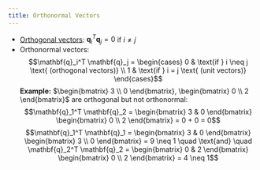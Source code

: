 ```yaml
---
title: Orthonormal Vectors
---
```


- [Orthogonal vectors](/matrices-and-linear-transformations/orthogonality): $\mathbf{q}_i^T \mathbf{q}_j = 0$ if $i \neq j$
- Orthonormal vectors:
$$\mathbf{q}_i^T \mathbf{q}_j =
\begin{cases}
0 & \text{if } i \neq j \text{ (orthogonal vectors)} \\
1 & \text{if } i = j \text{ (unit vectors)}
\end{cases}$$
**Example:**
$\begin{bmatrix} 3 \\ 0 \end{bmatrix}, \begin{bmatrix} 0 \\ 2 \end{bmatrix}$ are orthogonal but not orthonormal:
$$\mathbf{q}_1^T \mathbf{q}_2 = \begin{bmatrix} 3 & 0 \end{bmatrix} \begin{bmatrix} 0 \\ 2 \end{bmatrix} = 0 + 0 = 0$$
$$\mathbf{q}_1^T \mathbf{q}_1 = \begin{bmatrix} 3 & 0 \end{bmatrix} \begin{bmatrix} 3 \\ 0 \end{bmatrix} = 9 \neq 1 \quad \text{and} \quad \mathbf{q}_2^T \mathbf{q}_2 = \begin{bmatrix} 0 & 2 \end{bmatrix} \begin{bmatrix} 0 \\ 2 \end{bmatrix} = 4 \neq 1$$
